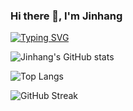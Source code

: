 ### Hi there 👋, I'm Jinhang
[![Typing SVG](https://readme-typing-svg.herokuapp.com?multiline=true&width=500&lines=Data+Scientist+at+Walmart+Global+Tech.++++++++++)](https://git.io/typing-svg)

![Jinhang's GitHub stats](https://github-readme-stats.vercel.app/api?username=jinhangjiang&show_icons=true&theme=tokyonight)


![Top Langs](https://github-readme-stats.vercel.app/api/top-langs/?username=jinhangjiang&layout=compact)

![GitHub Streak](https://github-readme-streak-stats.herokuapp.com?user=jinhangjiang&theme=neon-palenight&hide_border=true)



<!--
**jinhangjiang/jinhangjiang** is a ✨ _special_ ✨ repository because its `README.md` (this file) appears on your GitHub profile.

Here are some ideas to get you started:

- 🔭 I’m currently working on ...
- 🌱 I’m currently learning ...
- 👯 I’m looking to collaborate on ...
- 🤔 I’m looking for help with ...
- 💬 Ask me about ...
- 📫 How to reach me: ...
- 😄 Pronouns: ...
- ⚡ Fun fact: ...
-->
